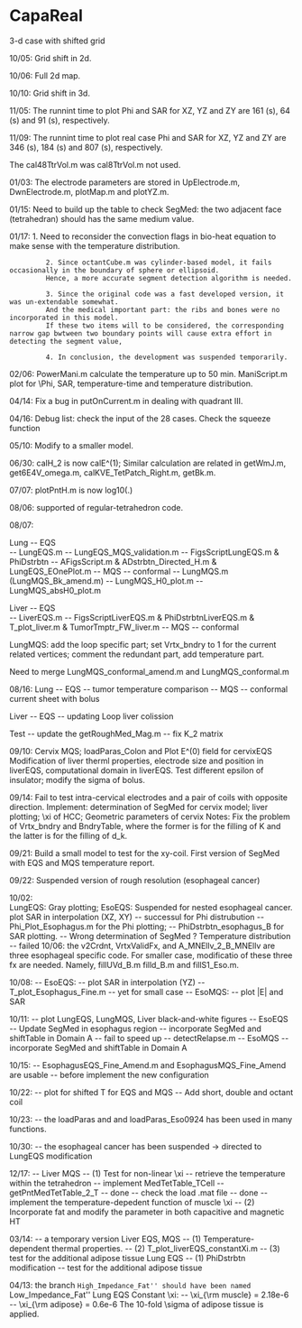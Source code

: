 # CapaReal
3-d case with shifted grid

10/05: Grid shift in 2d.

10/06: Full 2d map.

10/10: Grid shift in 3d.

11/05: The runnint time to plot Phi and SAR for XZ, YZ and ZY 
are 161 (s), 64 (s) and 91 (s), respectively. 

11/09: The runnint time to plot real case Phi and SAR for XZ, YZ and ZY 
are 346 (s), 184 (s) and 807 (s), respectively.

The cal48TtrVol.m was cal8TtrVol.m not used. 

01/03: The electrode parameters are stored in UpElectrode.m, DwnElectrode.m, plotMap.m and plotYZ.m.

01/15: Need to build up the table to check SegMed: the two adjacent face (tetrahedran) should has the same medium value. 

01/17: 1. Need to reconsider the convection flags in bio-heat equation to make sense with the temperature distribution. 
             
             2. Since octantCube.m was cylinder-based model, it fails occasionally in the boundary of sphere or ellipsoid.
             Hence, a more accurate segment detection algorithm is needed. 
             
             3. Since the original code was a fast developed version, it was un-extendable somewhat. 
             And the medical important part: the ribs and bones were no incorporated in this model.
             If these two items will to be considered, the corresponding narrow gap bwtween two boundary points will cause extra effort in detecting the segment value,

             4. In conclusion, the development was suspended temporarily.

02/06: PowerMani.m calculate the temperature up to 50 min.
             ManiScript.m plot for \Phi, SAR, temperature-time and temperature distribution.

04/14: Fix a bug in putOnCurrent.m in dealing with quadrant III.

04/16: Debug list: check the input of the 28 cases.
             Check the squeeze function

05/10: Modify to a smaller model.

06/30: calH_2 is now calE^(1); 
Similar calculation are related in getWmJ.m, get6E4V_omega.m, calKVE_TetPatch_Right.m, getBk.m.

07/07: plotPntH.m is now log10(.)

08/06: supported of regular-tetrahedron code.

08/07: 

Lung -- EQS  
                -- LungEQS.m
                -- LungEQS_MQS_validation.m
                -- FigsScriptLungEQS.m & PhiDstrbtn
                -- AFigsScript.m & ADstrbtn_Directed_H.m & LungEQS_EOnePlot.m
                -- MQS -- conformal
                -- LungMQS.m (LungMQS_Bk_amend.m)
                -- LungMQS_H0_plot.m
                -- LungMQS_absH0_plot.m

Liver   -- EQS  
                        -- LiverEQS.m
                        -- FigsScriptLiverEQS.m & PhiDstrbtnLiverEQS.m & T_plot_liver.m & TumorTmptr_FW_liver.m
                -- MQS -- conformal


LungMQS:  add the loop specific part; 
                    set Vrtx_bndry to 1 for the current related vertices; 
                    comment the redundant part, add temperature part.

Need to merge LungMQS_conformal_amend.m and LungMQS_conformal.m 

08/16:
Lung    -- EQS  -- tumor temperature comparison
                -- MQS  -- conformal current sheet with bolus

Liver   -- EQS  -- updating Loop liver colission

Test    -- update the getRoughMed_Mag.m
                -- fix K_2 matrix

09/10:   Cervix MQS; loadParas_Colon and Plot E^(0) field for cervixEQS
                Modification of liver therml properties, electrode size and position in liverEQS, computational domain in liverEQS.
                Test different epsilon of insulator; modify the sigma of bolus.

09/14:   Fail to test intra-cervical electrodes and a pair of coils with opposite direction. 
                Implement: determination of SegMed for cervix model; liver plotting; \xi of HCC; Geometric parameters of cervix
                Notes: Fix the problem of Vrtx_bndry and BndryTable, where the former is for the filling of K and the latter is for the filling of d_k.

09/21:   Build a small model to test for the xy-coil.
                First version of SegMed with EQS and MQS temperature report.

09/22:  Suspended version of rough resolution (esophageal cancer)

10/02:  
LungEQS: Gray plotting; 
EsoEQS: Suspended for nested esophageal cancer.
                plot SAR in interpolation (XZ, XY)
                    -- successul for Phi distrubution
                    -- Phi_Plot_Esophagus.m for the Phi plotting; 
                    -- PhiDstrbtn_esophagus_B for SAR plotting.
                            -- Wrong determination of SegMed ?
                Temperature distribution
                    -- failed
10/06: 
    the v2Crdnt, VrtxValidFx, and A_MNEllv_2_B_MNEllv are three esophageal specific code. 
    For smaller case, modificatio of these three fx are needed.
    Namely, fillUVd_B.m filld_B.m and fillS1_Eso.m.

10/08: 
    -- EsoEQS: 
        -- plot SAR in interpolation (YZ)
        -- T_plot_Esophagus_Fine.m
        -- yet for small case 
    -- EsoMQS: 
        -- plot |E| and SAR

10/11: 
    -- plot LungEQS, LungMQS, Liver black-and-white figures
    -- EsoEQS
        -- Update SegMed in esophagus region
        -- incorporate SegMed and shiftTable in Domain A
        -- fail to speed up
            -- detectRelapse.m
    -- EsoMQS
        -- incorporate SegMed and shiftTable in Domain A

10/15: 
    -- EsophagusEQS_Fine_Amend.m and EsophagusMQS_Fine_Amend are usable
    -- before implement the new configuration

10/22:
    -- plot for shifted T for EQS and MQS
    -- Add short, double and octant coil

10/23:
    -- the loadParas and and loadParas_Eso0924 has been used in many functions.

10/30:
    -- the esophageal cancer has been suspended -> directed to LungEQS modification

12/17: 
    -- Liver MQS
        -- (1) Test for non-linear \xi
                    -- retrieve the temperature within the tetrahedron
                        -- implement MedTetTable_TCell
                            -- getPntMedTetTable_2_T -- done
                    -- check the load .mat file -- done
                    -- implement the temperature-depedent function of muscle \xi
        -- (2) Incorporate fat and modify the parameter in both capacitive and magnetic HT

03/14: -- a temporary version
Liver EQS, MQS
        -- (1) Temperature-dependent thermal properties.
        -- (2) T_plot_liverEQS_constantXi.m
        -- (3) test for the additional adipose tissue
Lung EQS
        -- (1) PhiDstrbtn modification
            -- test for the additional adipose tissue

04/13: the branch ``High_Impedance_Fat'' should have been named ``Low_Impedance_Fat''
Lung EQS
    Constant \xi: 
        -- \xi_{\rm muscle} = 2.18e-6
        -- \xi_{\rm adipose} = 0.6e-6
    The 10-fold \sigma of adipose tissue is applied.
